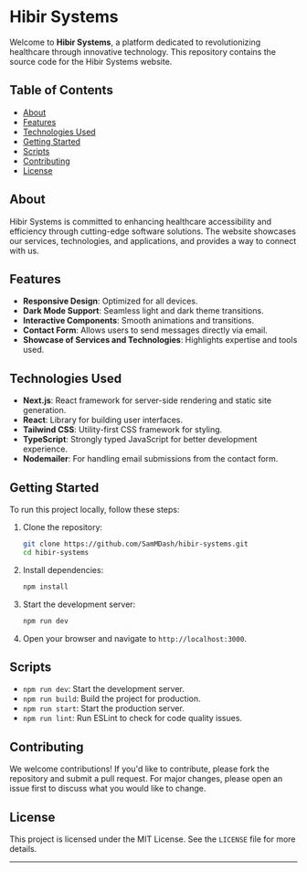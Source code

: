 # Hibir Systems

Welcome to **Hibir Systems**, a platform dedicated to revolutionizing healthcare through innovative technology. This repository contains the source code for the Hibir Systems website.

## Table of Contents

- [About](#about)
- [Features](#features)
- [Technologies Used](#technologies-used)
- [Getting Started](#getting-started)
- [Scripts](#scripts)
- [Contributing](#contributing)
- [License](#license)

## About

Hibir Systems is committed to enhancing healthcare accessibility and efficiency through cutting-edge software solutions. The website showcases our services, technologies, and applications, and provides a way to connect with us.

## Features

- **Responsive Design**: Optimized for all devices.
- **Dark Mode Support**: Seamless light and dark theme transitions.
- **Interactive Components**: Smooth animations and transitions.
- **Contact Form**: Allows users to send messages directly via email.
- **Showcase of Services and Technologies**: Highlights expertise and tools used.

## Technologies Used

- **Next.js**: React framework for server-side rendering and static site generation.
- **React**: Library for building user interfaces.
- **Tailwind CSS**: Utility-first CSS framework for styling.
- **TypeScript**: Strongly typed JavaScript for better development experience.
- **Nodemailer**: For handling email submissions from the contact form.

## Getting Started

To run this project locally, follow these steps:

1. Clone the repository:
   ```bash
   git clone https://github.com/SamMDash/hibir-systems.git
   cd hibir-systems
   ```

2. Install dependencies:
   ```bash
   npm install
   ```

3. Start the development server:
   ```bash
   npm run dev
   ```

4. Open your browser and navigate to `http://localhost:3000`.

## Scripts

- `npm run dev`: Start the development server.
- `npm run build`: Build the project for production.
- `npm run start`: Start the production server.
- `npm run lint`: Run ESLint to check for code quality issues.

## Contributing

We welcome contributions! If you'd like to contribute, please fork the repository and submit a pull request. For major changes, please open an issue first to discuss what you would like to change.

## License

This project is licensed under the MIT License. See the `LICENSE` file for more details.

---
